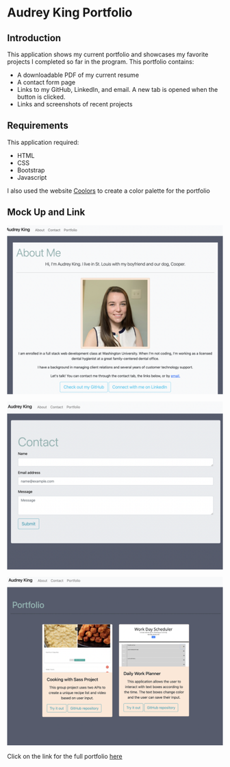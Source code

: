 # Audrey King Portfolio

## Introduction

This application shows my current portfolio and showcases my favorite projects I completed so far in the program.
This portfolio contains: 
* A downloadable PDF of my current resume
* A contact form page
* Links to my GitHub, LinkedIn, and email. A new tab is opened when the button is clicked.
* Links and screenshots of recent projects

## Requirements

This application required:
* HTML
* CSS
* Bootstrap
* Javascript

I also used the website [Coolors](https://coolors.co/) to create a color palette for the portfolio

## Mock Up and Link

![Profile Screenshot](images/Demo1.png)

![Contact Screenshot](images/Demo2.png)

![Portfolio Screenshot](images/Demo3.png)

Click on the link for the full portfolio [here](https://audreymking.github.io/Audrey-King-Portfolio/)
